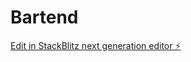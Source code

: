 # Bartend

[Edit in StackBlitz next generation editor ⚡️](https://stackblitz.com/~/github.com/cseth1/Bartend)